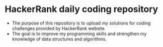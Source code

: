 # HackerRank daily coding repository

- The purpose of this repository is to upload my solutions for coding challenges provided by HackerRank website.
- The goal is to improve my programming skills and strengthen my knowledge of data structures and algorithms. 